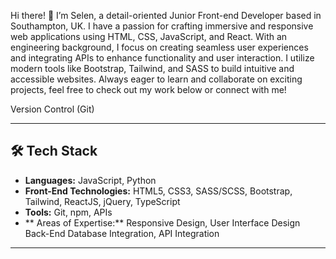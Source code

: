 
Hi there! 👋 I’m Selen, a detail-oriented Junior Front-end Developer based in Southampton, UK. I have a passion for crafting immersive and responsive web applications using HTML, CSS, JavaScript, and React. With an engineering background, I focus on creating seamless user experiences and integrating APIs to enhance functionality and user interaction. I utilize modern tools like Bootstrap, Tailwind, and SASS to build intuitive and accessible websites. Always eager to learn and collaborate on exciting projects, feel free to check out my work below or connect with me!




Version Control (Git)

---

## 🛠️ Tech Stack
- **Languages:** JavaScript, Python
- **Front-End Technologies:** HTML5, CSS3, SASS/SCSS, Bootstrap, Tailwind, ReactJS, jQuery, TypeScript
- **Tools:** Git, npm, APIs
- ** Areas of Expertise:** Responsive Design, User Interface Design
Back-End Database Integration, API Integration

---



